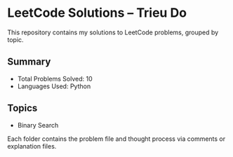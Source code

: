 # LeetCode Solutions – Trieu Do

This repository contains my solutions to LeetCode problems, grouped by topic.

## Summary
- Total Problems Solved: 10
- Languages Used: Python

## Topics
- Binary Search

Each folder contains the problem file and thought process via comments or explanation files.